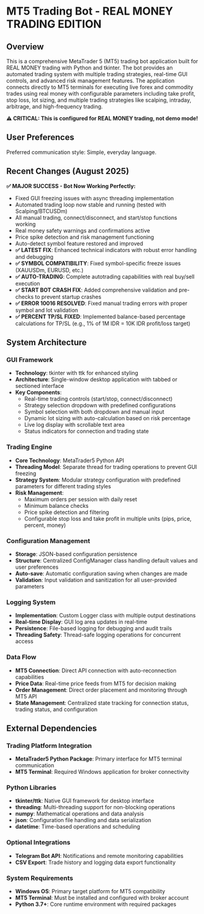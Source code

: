 # MT5 Trading Bot - REAL MONEY TRADING EDITION

## Overview

This is a comprehensive MetaTrader 5 (MT5) trading bot application built for REAL MONEY trading with Python and tkinter. The bot provides an automated trading system with multiple trading strategies, real-time GUI controls, and advanced risk management features. The application connects directly to MT5 terminals for executing live forex and commodity trades using real money with configurable parameters including take profit, stop loss, lot sizing, and multiple trading strategies like scalping, intraday, arbitrage, and high-frequency trading.

**⚠️ CRITICAL: This is configured for REAL MONEY trading, not demo mode!**

## User Preferences

Preferred communication style: Simple, everyday language.

## Recent Changes (August 2025)

**✅ MAJOR SUCCESS - Bot Now Working Perfectly:**
- Fixed GUI freezing issues with async threading implementation
- Automated trading loop now stable and running (tested with Scalping/BTCUSDm)
- All manual trading, connect/disconnect, and start/stop functions working
- Real money safety warnings and confirmations active
- Price spike detection and risk management functioning
- Auto-detect symbol feature restored and improved
- **✅ LATEST FIX**: Enhanced technical indicators with robust error handling and debugging
- **✅ SYMBOL COMPATIBILITY**: Fixed symbol-specific freeze issues (XAUUSDm, EURUSD, etc.)
- **✅ AUTO-TRADING**: Complete autotrading capabilities with real buy/sell execution
- **✅ START BOT CRASH FIX**: Added comprehensive validation and pre-checks to prevent startup crashes
- **✅ ERROR 10016 RESOLVED**: Fixed manual trading errors with proper symbol and lot validation
- **✅ PERCENT TP/SL FIXED**: Implemented balance-based percentage calculations for TP/SL (e.g., 1% of 1M IDR = 10K IDR profit/loss target)

## System Architecture

### GUI Framework
- **Technology**: tkinter with ttk for enhanced styling
- **Architecture**: Single-window desktop application with tabbed or sectioned interface
- **Key Components**: 
  - Real-time trading controls (start/stop, connect/disconnect)
  - Strategy selection dropdown with predefined configurations
  - Symbol selection with both dropdown and manual input
  - Dynamic lot sizing with auto-calculation based on risk percentage
  - Live log display with scrollable text area
  - Status indicators for connection and trading state

### Trading Engine
- **Core Technology**: MetaTrader5 Python API
- **Threading Model**: Separate thread for trading operations to prevent GUI freezing
- **Strategy System**: Modular strategy configuration with predefined parameters for different trading styles
- **Risk Management**: 
  - Maximum orders per session with daily reset
  - Minimum balance checks
  - Price spike detection and filtering
  - Configurable stop loss and take profit in multiple units (pips, price, percent, money)

### Configuration Management
- **Storage**: JSON-based configuration persistence
- **Structure**: Centralized ConfigManager class handling default values and user preferences
- **Auto-save**: Automatic configuration saving when changes are made
- **Validation**: Input validation and sanitization for all user-provided parameters

### Logging System
- **Implementation**: Custom Logger class with multiple output destinations
- **Real-time Display**: GUI log area updates in real-time
- **Persistence**: File-based logging for debugging and audit trails
- **Threading Safety**: Thread-safe logging operations for concurrent access

### Data Flow
- **MT5 Connection**: Direct API connection with auto-reconnection capabilities
- **Price Data**: Real-time price feeds from MT5 for decision making
- **Order Management**: Direct order placement and monitoring through MT5 API
- **State Management**: Centralized state tracking for connection status, trading status, and configuration

## External Dependencies

### Trading Platform Integration
- **MetaTrader5 Python Package**: Primary interface for MT5 terminal communication
- **MT5 Terminal**: Required Windows application for broker connectivity

### Python Libraries
- **tkinter/ttk**: Native GUI framework for desktop interface
- **threading**: Multi-threading support for non-blocking operations
- **numpy**: Mathematical operations and data analysis
- **json**: Configuration file handling and data serialization
- **datetime**: Time-based operations and scheduling

### Optional Integrations
- **Telegram Bot API**: Notifications and remote monitoring capabilities
- **CSV Export**: Trade history and logging data export functionality

### System Requirements
- **Windows OS**: Primary target platform for MT5 compatibility
- **MT5 Terminal**: Must be installed and configured with broker account
- **Python 3.7+**: Core runtime environment with required packages